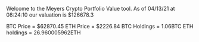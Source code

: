 Welcome to the Meyers Crypto Portfolio Value tool. 
As of 04/13/21 at 08:24:10 our valuation is $126678.3 

BTC Price = $62870.45
 ETH Price = $2226.84
BTC Holdings = 1.06BTC
 ETH holdings = 26.960005962ETH 
